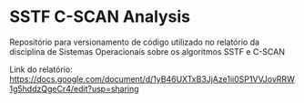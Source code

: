 # SSTF C-SCAN Analysis

Repositório para versionamento de código utilizado no relatório da disciplina de Sistemas Operacionais sobre os algoritmos SSTF e C-SCAN

Link do relatório: https://docs.google.com/document/d/1yB46UXTxB3JjAze1ii0SP1VVJovRRW1g5hddzQgeCr4/edit?usp=sharing
